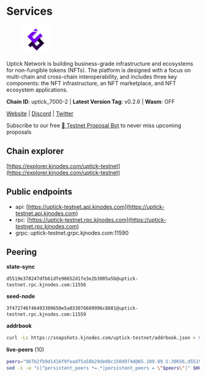 # Services

<figure><img src="https://raw.githubusercontent.com/kj89/cosmos-images/main/logos/uptick.png" alt=""><figcaption></figcaption></figure>

Uptick Network is building business-grade infrastructure and  ecosystems for non-fungible tokens (NFTs). The platform is  designed with a focus on multi-chain and cross-chain interoperability,  and includes three key components: the NFT infrastructure, an NFT  marketplace, and NFT ecosystem applications.

**Chain ID**: uptick_7000-2 | **Latest Version Tag**: v0.2.6 | **Wasm**: OFF

[Website](https://uptick.network) | [Discord](https://discord.gg/UzeHS7fu5H) | [Twitter](https://twitter.com/uptickproject)



Subscribe to our free [🤖 Testnet Proposal Bot](https://t.me/kjnodes_testnet_proposal_bot) to never miss upcoming proposals


## Chain explorer
[https://explorer.kjnodes.com/uptick-testnet](https://explorer.kjnodes.com/uptick-testnet)

## Public endpoints

* api: [https://uptick-testnet.api.kjnodes.com](https://uptick-testnet.api.kjnodes.com)
* rpc: [https://uptick-testnet.rpc.kjnodes.com](https://uptick-testnet.rpc.kjnodes.com)
* grpc: uptick-testnet.grpc.kjnodes.com:11590

## Peering

**state-sync**

```text
d5519e378247dfb61dfe90652d1fe3e2b3005a5b@uptick-testnet.rpc.kjnodes.com:11556
```

**seed-node**

```text
3f472746f46493309650e5a033076689996c8881@uptick-testnet.rpc.kjnodes.com:11559
```

**addrbook**
```bash
curl -Ls https://snapshots.kjnodes.com/uptick-testnet/addrbook.json > $HOME/.uptickd/config/addrbook.json
```

**live-peers** (10)
```bash
peers="9b7b2fb9d1416f9feadf5a58b29de0bc150d974d@65.109.89.5:30656,d5519e378247dfb61dfe90652d1fe3e2b3005a5b@65.109.68.190:11556,3666c65e99775b8149396fd5c781dec6a29fb13b@75.119.144.48:31656,d8777278648d8fc93800692a8b96a7f104df4f9a@194.163.135.127:26656,6a775f6034f64827a6220de07b1ad344284bbf51@194.163.155.84:46656,2298edffe9306e4d9370233c1d29dab567829095@144.91.78.28:26656,b483acbcae7ccd1244f588144245e9d1124c3de5@88.99.56.200:26666,5368bc0c12a7bfd9d69ba192b06f2be97d28e7ef@185.239.209.56:31656,86f50af23369997882ca3988eabeba998b4f07cc@65.109.92.79:10656,3edfe380f7eff0658582c158f2eecebae2e0fed7@213.239.213.179:26656"
sed -i -e "s|^persistent_peers *=.*|persistent_peers = \"$peers\"|" $HOME/.uptickd/config/config.toml
```
